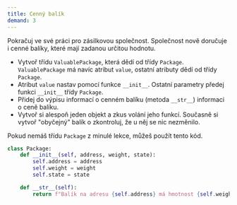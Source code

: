 ```yaml
---
title: Cenný balík
demand: 3
---
```


Pokračuj ve své práci pro zásilkovou společnost. Společnost nově doručuje i cenné balíky, které mají zadanou určitou hodnotu.

- Vytvoř třídu `ValuablePackage`, která dědí od třídy `Package`. `ValuablePackage` má navíc atribut `value`, ostatní atributy dědí od třídy `Package`.
- Atribut `value` nastav pomocí funkce `__init__`. Ostatní parametry předej funkci `__init__` třídy `Package`.
- Přidej do výpisu informací o cenném balíku (metoda `__str__`) informaci o ceně balíku.
- Vytvoř si alespoň jeden objekt a zkus volání jeho funkcí. Současně si vytvoř "obyčejný" balík o zkontroluj, že u něj se nic nezměnilo.

Pokud nemáš třídu `Package` z minulé lekce, můžeš použít tento kód.

```py
class Package:
    def __init__(self, address, weight, state):
        self.address = address
        self.weight = weight
        self.state = state

    def __str__(self):
        return f"Balík na adresu {self.address} má hmotnost {self.weight} kg a je ve stavu {self.state}."
```
